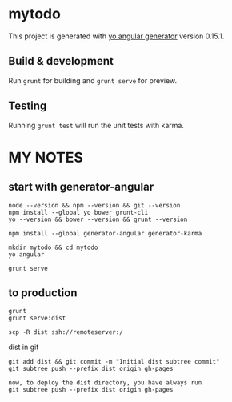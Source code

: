 # mytodo

This project is generated with [yo angular generator](https://github.com/yeoman/generator-angular)
version 0.15.1.

## Build & development

Run `grunt` for building and `grunt serve` for preview.

## Testing

Running `grunt test` will run the unit tests with karma.

# MY NOTES
## start with generator-angular

```
node --version && npm --version && git --version
npm install --global yo bower grunt-cli
yo --version && bower --version && grunt --version

npm install --global generator-angular generator-karma

mkdir mytodo && cd mytodo
yo angular

grunt serve
```

## to production

```
grunt
grunt serve:dist

scp -R dist ssh://remoteserver:/
```

dist in git
```
git add dist && git commit -m "Initial dist subtree commit"
git subtree push --prefix dist origin gh-pages

now, to deploy the dist directory, you have always run
git subtree push --prefix dist origin gh-pages
```
